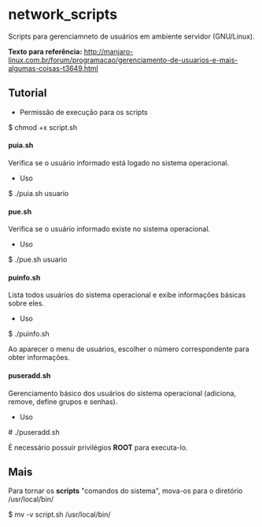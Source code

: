 # network_scripts
Scripts para gerenciamneto de usuários em ambiente servidor (GNU/Linux).

<b>Texto para referência:</b>
http://manjaro-linux.com.br/forum/programacao/gerenciamento-de-usuarios-e-mais-algumas-coisas-t3649.html

<h2>Tutorial</h2>

- Permissão de execução para os scripts

$ chmod +x script.sh

<h4>puia.sh</h4>
Verifica se o usuário informado está logado no sistema operacional.

- Uso

$ ./puia.sh usuario

<h4>pue.sh</h4>
Verifica se o usuário informado existe no sistema operacional.

- Uso

$ ./pue.sh usuario

<h4>puinfo.sh</h4>
Lista todos usuários do sistema operacional e exibe informações básicas sobre eles.

- Uso

$ ./puinfo.sh

Ao aparecer o menu de usuários, escolher o número correspondente para obter informações.

<h4>puseradd.sh</h4>
Gerenciamento básico dos usuários do sistema operacional (adiciona, remove, define grupos e senhas).

- Uso

\# ./puseradd.sh

É necessário possuir privilégios <b>ROOT</b> para executa-lo.

<h2>Mais</h2>

Para tornar os <b>scripts</b> "comandos do sistema", mova-os para o diretório /usr/local/bin/

$ mv -v script.sh /usr/local/bin/

